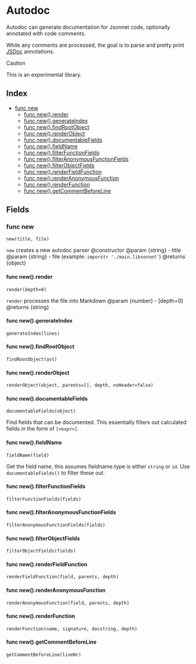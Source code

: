 # Autodoc

Autodoc can generate documentation for Jsonnet code, optionally annotated with code comments.

While any comments are processed, the goal is to parse and pretty print [JSDoc](https://jsdoc.app/) annotations.

> [!CAUTION]
> This is an experimental library.

## Index

* [func new](#func-new)
  * [func new().render](#func-newrender)
  * [func new().generateIndex](#func-newgenerateindex)
  * [func new().findRootObject](#func-newfindrootobject)
  * [func new().renderObject](#func-newrenderobject)
  * [func new().documentableFields](#func-newdocumentablefields)
  * [func new().fieldName](#func-newfieldname)
  * [func new().filterFunctionFields](#func-newfilterfunctionfields)
  * [func new().filterAnonymousFunctionFields](#func-newfilteranonymousfunctionfields)
  * [func new().filterObjectFields](#func-newfilterobjectfields)
  * [func new().renderFieldFunction](#func-newrenderfieldfunction)
  * [func new().renderAnonymousFunction](#func-newrenderanonymousfunction)
  * [func new().renderFunction](#func-newrenderfunction)
  * [func new().getCommentBeforeLine](#func-newgetcommentbeforeline)

## Fields

### func new

```jsonnet
new(title, file)
```

`new` creates a new autodoc parser
@constructor
@param {string} - title
@param {string} - file (example: `imporstr './main.libsonnet'`)
@returns {object}

#### func new().render

```jsonnet
render(depth=0)
```

`render` processes the file into Markdown
@param {number} - [depth=0]
@returns {string}

#### func new().generateIndex

```jsonnet
generateIndex(lines)
```

#### func new().findRootObject

```jsonnet
findRootObject(ast)
```

#### func new().renderObject

```jsonnet
renderObject(object, parents=[], depth, noHeader=false)
```

#### func new().documentableFields

```jsonnet
documentableFields(object)
```

Find fields that can be documented.
This essentially filters out calculated fields in the form of `[<expr>]`.

#### func new().fieldName

```jsonnet
fieldName(field)
```

Get the field name, this assumes fieldname.type is either `string` or `id`.
Use `documentableFields()` to filter these out.

#### func new().filterFunctionFields

```jsonnet
filterFunctionFields(fields)
```

#### func new().filterAnonymousFunctionFields

```jsonnet
filterAnonymousFunctionFields(fields)
```

#### func new().filterObjectFields

```jsonnet
filterObjectFields(fields)
```

#### func new().renderFieldFunction

```jsonnet
renderFieldFunction(field, parents, depth)
```

#### func new().renderAnonymousFunction

```jsonnet
renderAnonymousFunction(field, parents, depth)
```

#### func new().renderFunction

```jsonnet
renderFunction(name, signature, docstring, depth)
```

#### func new().getCommentBeforeLine

```jsonnet
getCommentBeforeLine(lineNr)
```
